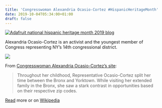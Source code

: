 ```yaml
---
title: 'Congresswoman Alexandria Ocasio-Cortez #HispanicHeritageMonth'
date: 2019-10-04T05:34:00+01:00
draft: false
---
```


[![Adafruit national hispanic heritage month 2019 blog](https://cdn-blog.adafruit.com/uploads/2019/09/adafruit_national_hispanic_heritage_month_2019_blog-5.jpg "adafruit_national_hispanic_heritage_month_2019_blog.jpg")](https://blog.adafruit.com/tag/national-hispanic-american-heritage-month/)

Alexandria Ocasio-Cortez is an activist and the youngest member of Congress representing NY’s 14th congressional district.

[![](https://cdn-blog.adafruit.com/uploads/2019/10/image.png)](https://ocasio-cortez.house.gov/about/biography)

From [Congresswoman Alexandria Ocasio-Cortez’s site](https://ocasio-cortez.house.gov/about/biography):

> Throughout her childhood, Representative Ocasio-Cortez split her time between the Bronx and Yorktown. While visiting her extended family in the Bronx, she saw a stark contrast in opportunities based on their respective zip codes.

[Read](https://ocasio-cortez.house.gov/about/biography) more or on [Wikipedia](https://en.wikipedia.org/wiki/Alexandria_Ocasio-Cortez)